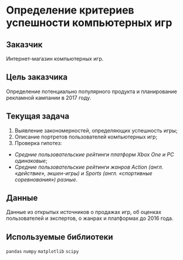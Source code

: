 # Определение критериев успешности компьютерных игр

## Заказчик

Интернет-магазин компьютерных игр.

## Цель заказчика

Определение потенциально популярного продукта и планирование рекламной кампании в 2017 году.

## Текущая задача

1. Выявление закономерностей, определяющих успешность игры;
2. Описание портретов пользователей компьютерных игр;
3. Проверка гипотез:
 - *Средние пользовательские рейтинги платформ Xbox One и PC одинаковые*;
 - *Средние пользовательские рейтинги жанров Action (англ. «действие», экшен-игры) и Sports (англ. «спортивные соревнования») разные*.

## Данные

Данные из открытых источников о продажах игр, об оценках пользователей и экспертов, о жанрах и платформах до 2016 года.

## Используемые библиотеки

`pandas` `numpy` `matplotlib` `scipy`
